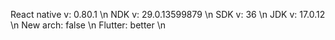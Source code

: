 React native v: 0.80.1 \n
NDK v: 29.0.13599879 \n
SDK v: 36 \n
JDK v: 17.0.12 \n
New arch: false \n
Flutter: better \n
